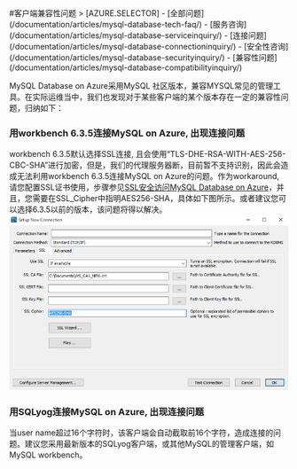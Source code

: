 <properties linkid="" urlDisplayName="" pageTitle="MySQL服务问题 - Azure 微软云" metaKeywords="Azure 云,技术文档,文档与资源,MySQL,数据库,兼容性问题,Azure MySQL, MySQL PaaS,Azure MySQL PaaS, Azure MySQL Service, Azure RDS,FAQ" description="针对用户在使用MySQL 数据库 on Azure中遇到的一些常见技术问题,提供快速解答。如果您仍存有疑问,欢迎联系技术支持。" metaCanonical="" services="MySQL" documentationCenter="Services" title="" authors="" solutions="" manager="" editor="" />

<tags ms.service="mysql" ms.date="07/05/2016" wacn.date="07/05/2016" wacn.lang="cn" />
#客户端兼容性问题
> [AZURE.SELECTOR]
- [全部问题](/documentation/articles/mysql-database-tech-faq/)
- [服务咨询](/documentation/articles/mysql-database-serviceinquiry/)
- [连接问题](/documentation/articles/mysql-database-connectioninquiry/)
- [安全性咨询](/documentation/articles/mysql-database-securityinquiry/)
- [兼容性问题](/documentation/articles/mysql-database-compatibilityinquiry/)

MySQL Database on Azure采用MySQL 社区版本，兼容MYSQL常见的管理工具。在实际运维当中，我们也发现对于某些客户端的某个版本存在一定的兼容性问题，归纳如下：

### **用workbench 6.3.5连接MySQL on Azure, 出现连接问题**

workbench 6.3.5默认选择SSL连接, 且会使用“TLS-DHE-RSA-WITH-AES-256-CBC-SHA”进行加密，但是，我们的代理服务器断，目前暂不支持识别，因此会造成无法利用workbench 6.3.5连接MySQL on Azure的问题。作为workaround, 请您配置SSL证书使用，步骤参见[SSL安全访问MySQL Database on Azure](/documentation/articles/mysql-database-ssl-connection/)，并且，您需要在SSL_Cipher中指明AES256-SHA，具体如下图所示。或者建议您可以选择6.3.5以前的版本，该问题将得以解决。
![Workbench6.3.5连接方法][1]

### **用SQLyog连接MySQL on Azure, 出现连接问题**
当user name超过16个字符时，该客户端会自动截取前16个字符，造成连接的问题。建议您采用最新版本的SQLyog客户端，或其他MySQL的管理客户端，如MySQL workbench。



[1]: ./media/mysql-database-compatibilityinquiry/SSL.png